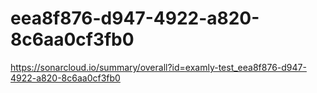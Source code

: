 # eea8f876-d947-4922-a820-8c6aa0cf3fb0
https://sonarcloud.io/summary/overall?id=examly-test_eea8f876-d947-4922-a820-8c6aa0cf3fb0
